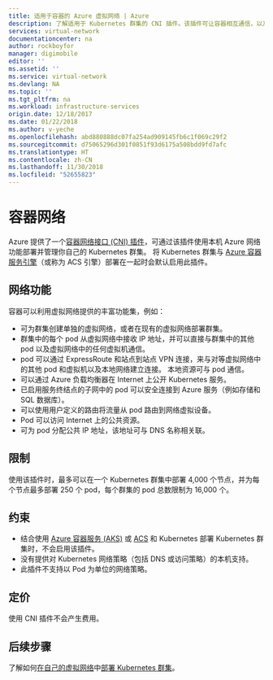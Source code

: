 ```yaml
---
title: 适用于容器的 Azure 虚拟网络 | Azure
description: 了解适用于 Kubernetes 群集的 CNI 插件。该插件可让容器相互通信，以及与虚拟网络中的其他资源通信。
services: virtual-network
documentationcenter: na
author: rockboyfor
manager: digimobile
editor: ''
ms.assetid: ''
ms.service: virtual-network
ms.devlang: NA
ms.topic: ''
ms.tgt_pltfrm: na
ms.workload: infrastructure-services
origin.date: 12/18/2017
ms.date: 01/22/2018
ms.author: v-yeche
ms.openlocfilehash: abd880888dc07fa254ad909145fb6c1f069c29f2
ms.sourcegitcommit: d75065296d301f0851f93d6175a508bdd9fd7afc
ms.translationtype: HT
ms.contentlocale: zh-CN
ms.lasthandoff: 11/30/2018
ms.locfileid: "52655823"
---
```

# <a name="container-networking"></a>容器网络

Azure 提供了一个[容器网络接口 (CNI) 插件](https://github.com/Azure/azure-container-networking/blob/master/docs/cni.md)，可通过该插件使用本机 Azure 网络功能部署并管理你自己的 Kubernetes 群集。 将 Kubernetes 群集与 [Azure 容器服务引擎](https://github.com/Azure/acs-engine)（或称为 ACS 引擎）部署在一起时会默认启用此插件。

## <a name="networking-capabilities"></a>网络功能

容器可以利用虚拟网络提供的丰富功能集，例如：
-   可为群集创建单独的虚拟网络，或者在现有的虚拟网络部署群集。 
-   群集中的每个 pod 从虚拟网络中接收 IP 地址，并可以直接与群集中的其他 pod 以及虚拟网络中的任何虚拟机通信。 
-   pod 可以通过 ExpressRoute 和站点到站点 VPN 连接，来与对等虚拟网络中的其他 pod 和虚拟机以及本地网络建立连接。 本地资源可与 pod 通信。 
-   可以通过 Azure 负载均衡器在 Internet 上公开 Kubernetes 服务。  
-   已启用服务终结点的子网中的 pod 可以安全连接到 Azure 服务（例如存储和 SQL 数据库）。
-   可以使用用户定义的路由将流量从 pod 路由到网络虚拟设备。 
-   Pod 可以访问 Internet 上的公共资源。
-   可为 pod 分配公共 IP 地址，该地址可与 DNS 名称相关联。

## <a name="limits"></a>限制
使用该插件时，最多可以在一个 Kubernetes 群集中部署 4,000 个节点，并为每个节点最多部署 250 个 pod，每个群集的 pod 总数限制为 16,000 个。

## <a name="constraints"></a>约束
- 结合使用 [Azure 容器服务 (AKS)](../aks/intro-kubernetes.md?toc=%2fvirtual-network%2ftoc.json) 或 [ACS](../container-service/kubernetes/container-service-intro-kubernetes.md?toc=%2fvirtual-network%2ftoc.json) 和 Kubernetes 部署 Kubernetes 群集时，不会启用该插件。
- 没有提供对 Kubernetes 网络策略（包括 DNS 或访问策略）的本机支持。
- 此插件不支持以 Pod 为单位的网络策略。

## <a name="pricing"></a>定价
使用 CNI 插件不会产生费用。

## <a name="next-steps"></a>后续步骤

了解如何[在自己的虚拟网络](https://github.com/Azure/acs-engine/blob/master/docs/kubernetes/features.md#using-azure-integrated-networking-cni)中[部署 Kubernetes 群集](https://github.com/Azure/acs-engine/blob/master/docs/kubernetes/deploy.md)。
<!-- Update_Description: wording update -->
